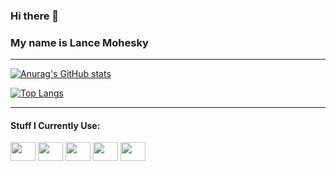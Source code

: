 ### Hi there 👋 
### My name is Lance Mohesky
---
[![Anurag's GitHub stats](https://github-readme-stats.vercel.app/api?username=lmohesky&show_icons=true&theme=codeSTACKr)](https://github.com/anuraghazra/github-readme-stats)

[![Top Langs](https://github-readme-stats.vercel.app/api/top-langs/?username=lmohesky&layout=donut&theme=codeSTACKr)](https://github.com/anuraghazra/github-readme-stats)

---
<h4 align="left">Stuff I Currently Use:</h4>
<p align="left">
<img align="center" src="https://cdn.jsdelivr.net/npm/simple-icons@3.13.0/icons/powershell.svg" alt="" height="30" width="40" />
<img align="center" src="https://cdn.jsdelivr.net/npm/simple-icons@3.13.0/icons/linux.svg" alt="" height="30" width="40" />
<img align="center" src="https://cdn.jsdelivr.net/npm/simple-icons@3.13.0/icons/ansible.svg" alt="" height="30" width="40" />
<img align="center" src="https://cdn.jsdelivr.net/npm/simple-icons@3.13.0/icons/python.svg" alt="" height="30" width="40" />
<img align="center" src="https://cdn.jsdelivr.net/npm/simple-icons@3.13.0/icons/debian.svg" alt="" height="30" width="40" />
</p>

<!--
**lmohesky/lmohesky** is a ✨ _special_ ✨ repository because its `README.md` (this file) appears on your GitHub profile.

Here are some ideas to get you started:

- 🔭 I’m currently working on ...
- 🌱 I’m currently learning ...
- 👯 I’m looking to collaborate on ...
- 🤔 I’m looking for help with ...
- 💬 Ask me about ...
- 📫 How to reach me: ...
- 😄 Pronouns: ...
- ⚡ Fun fact: ...
-->
